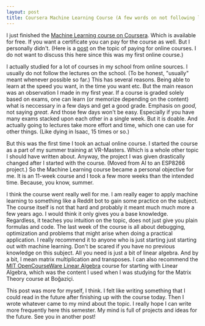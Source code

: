 ```yaml
---
layout: post
title: Coursera Machine Learning Course (A few words on not following lectures?)
---
```

I just finished the [Machine Learning course on Coursera](https://www.coursera.org/learn/machine-learning/).
Which is available for free.
If you want a certificate you can pay for the course as well. But I personally didn't. (Here is a [post](https://www.linkedin.com/pulse/getting-verified-certificate-coursera-worth-carolyn-mcintyre/) on the topic of paying for online courses. I do not want to discuss this here since this was my first online course.)

I actually studied for a lot of courses in my school from online sources.
I usually do not follow the lectures on the school. (To be honest, "usually" meant whenever possible so far.)
This has several reasons. Being able to learn at the speed you want, in the time you want etc.
But the main reason was an observation I made in my first year.
If a course is graded solely based on exams, one can learn (or memorize depending on the content) what is neccessary in a few days and get a good grade.
Emphasis on *good*, not saying *great*.
And those few days won't be easy.
Especially if you have many exams stacked upon each other in a single week.
But it is doable.
And actually going to lectures take more effort and time, which one can use for other things. (Like dying in Isaac, 15 times or so.)

But this was the first time I took an actual online course. I started the course as a part of my summer training at VR-Masters.
Which is a whole other topic I should have written about.
Anyway, the project I was given drastically changed after I started with the course. (Moved from AI to an ESP8266 project.)
So the Machine Learning course became a personal objective for me. It is an 11-week course and I took a few more weeks than the intended time.
Because, you know, summer.

I think the course went really well for me. I am really eager to apply machine learning to something like a Reddit bot to gain some practice on the subject.
The course itself is not that hard and probably it meant much much more a few years ago. I would think it only gives you a base knowledge.
Regardless, it teaches you intuition on the topic, does not just give you plain formulas and code.
The last week of the course is all about debugging, optimization and problems that might arise when doing a practical application.
I really recommend it to anyone who is just starting just starting out with machine learning. Don't be scared if you have no previous knowledge on this subject. All you need is just a bit of linear algebra.
And by a bit, I mean matrix multiplication and transposes. I can also recommend the [MIT OpenCourseWare Linear Algebra](https://www.youtube.com/watch?v=ZK3O402wf1c) course for starting with Linear Algebra, which was the content I used when I was studying for the Matrix Theory course at Boğaziçi.

This post was more for myself, I think. I felt like writing something that I could read in the future after finishing up with the course today. Then I wrote whatever came to my mind about the topic.
I really hope I can write more frequently here this semester.
My mind is full of projects and ideas for the future. See you in another post!